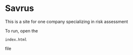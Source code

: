 # Savrus

This is a site for one company specializing in risk assessment

To run, open the

```
index.html
```

file

